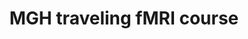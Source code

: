 ---
title: "MGH traveling fMRI course"
project_id: 
conference_id: ""
presenters:
   - peter_bandettini
summary: "MGH traveling fMRI course, Oxford, England"
file: /assets/presentations/
filename: 
layout: presentation
---